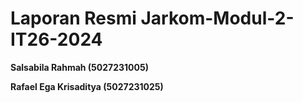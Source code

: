 # Laporan Resmi Jarkom-Modul-2-IT26-2024
**Salsabila Rahmah (5027231005)**

**Rafael Ega Krisaditya (5027231025)**
